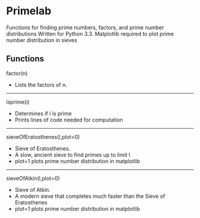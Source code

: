 # Primelab
Functions for finding prime numbers, factors, and prime number distributions
Written for Python 3.3. Matplotlib required to plot prime number distribution in sieves

## Functions
factor(n) 
- Lists the factors of n. 
____________________________________ 
isprime(i)
 - Determines if i is prime
 - Prints lines of code needed for computation
____________________________________  
sieveOfEratosthenes(l,plot=0)
 - Sieve of Eratosthenes. 
 - A slow, ancient sieve to find primes up to limit l
 - plot=1 plots prime number distribution in matplotlib
____________________________________  
sieveOfAtkin(l,plot=0) 
 - Sieve of Atkin. 
 - A modern sieve that completes much faster than the Sieve of Eratosthenes
 - plot=1 plots prime number distribution in matplotlib

